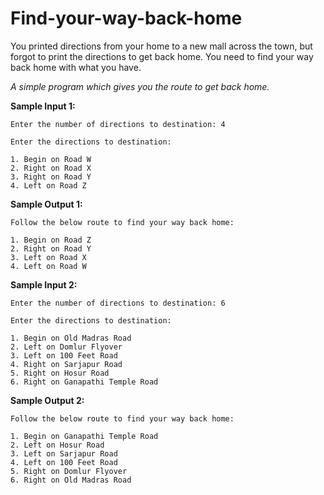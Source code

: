 Find-your-way-back-home
=======================

You printed directions from your home to a new mall across the town, but forgot to print the directions to get back home. 
You need to find your way back home with what you have.

*A simple program which gives you the route to get back home.*

**Sample Input 1:**
```
Enter the number of directions to destination: 4

Enter the directions to destination:

1. Begin on Road W
2. Right on Road X
3. Right on Road Y
4. Left on Road Z
```

**Sample Output 1:**
```
Follow the below route to find your way back home:

1. Begin on Road Z
2. Right on Road Y
3. Left on Road X
4. Left on Road W
```

**Sample Input 2:**

```
Enter the number of directions to destination: 6

Enter the directions to destination:

1. Begin on Old Madras Road
2. Left on Domlur Flyover
3. Left on 100 Feet Road
4. Right on Sarjapur Road
5. Right on Hosur Road
6. Right on Ganapathi Temple Road
```


**Sample Output 2:**
```
Follow the below route to find your way back home:

1. Begin on Ganapathi Temple Road
2. Left on Hosur Road
3. Left on Sarjapur Road
4. Left on 100 Feet Road
5. Right on Domlur Flyover
6. Right on Old Madras Road
```
